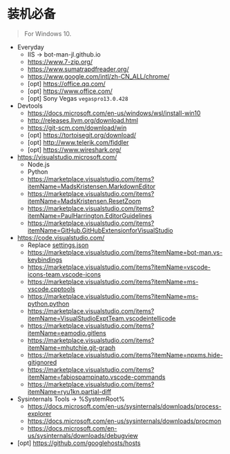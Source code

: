 ﻿# 装机必备

> For Windows 10.

- Everyday
  - IIS -> bot-man-jl.github.io
  - https://www.7-zip.org/
  - https://www.sumatrapdfreader.org/
  - https://www.google.com/intl/zh-CN_ALL/chrome/
  - [opt] https://office.qq.com/
  - [opt] https://www.office.com/
  - [opt] Sony Vegas `vegaspro13.0.428`
- Devtools
  - https://docs.microsoft.com/en-us/windows/wsl/install-win10
  - http://releases.llvm.org/download.html
  - https://git-scm.com/download/win
  - [opt] https://tortoisegit.org/download/
  - [opt] http://www.telerik.com/fiddler
  - [opt] https://www.wireshark.org/
- https://visualstudio.microsoft.com/
  - Node.js
  - Python
  - https://marketplace.visualstudio.com/items?itemName=MadsKristensen.MarkdownEditor
  - https://marketplace.visualstudio.com/items?itemName=MadsKristensen.ResetZoom
  - https://marketplace.visualstudio.com/items?itemName=PaulHarrington.EditorGuidelines
  - https://marketplace.visualstudio.com/items?itemName=GitHub.GitHubExtensionforVisualStudio
- https://code.visualstudio.com/
  - Replace [settings.json](vscode-settings.json)
  - https://marketplace.visualstudio.com/items?itemName=bot-man.vs-keybindings
  - https://marketplace.visualstudio.com/items?itemName=vscode-icons-team.vscode-icons
  - https://marketplace.visualstudio.com/items?itemName=ms-vscode.cpptools
  - https://marketplace.visualstudio.com/items?itemName=ms-python.python
  - https://marketplace.visualstudio.com/items?itemName=VisualStudioExptTeam.vscodeintellicode
  - https://marketplace.visualstudio.com/items?itemName=eamodio.gitlens
  - https://marketplace.visualstudio.com/items?itemName=mhutchie.git-graph
  - https://marketplace.visualstudio.com/items?itemName=npxms.hide-gitignored
  - https://marketplace.visualstudio.com/items?itemName=fabiospampinato.vscode-commands
  - https://marketplace.visualstudio.com/items?itemName=ryu1kn.partial-diff
- Sysinternals Tools -> %SystemRoot%
  - https://docs.microsoft.com/en-us/sysinternals/downloads/process-explorer
  - https://docs.microsoft.com/en-us/sysinternals/downloads/procmon
  - https://docs.microsoft.com/en-us/sysinternals/downloads/debugview
- [opt] https://github.com/googlehosts/hosts
